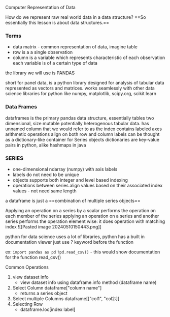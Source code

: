 
Computer Representation of Data

How do we represent raw real world data in a data structure? ==So essentially this lesson is about data structures.==

### Terms
- data matrix - common representation of data, imagine table
- row is a a single observation 
- column is a variable which represents characteristic of each observation
	each variable is of a certain type of data

the library we will use is PANDAS

short for panel data, is a python library designed for analysis of tabular data represented as vectors and matrices. works seamlessly with other data science libraries for python like numpy, matplotlib, scipy.org, scikit learn

### Data Frames
dataframes is the primary pandas data structure, essentially tables 
two dimensional, size mutable potentially heterogenous tabular data.
has unnamed column that we would refer to as the index
contains labeled axes
arithmetic operations align on both row and column labels
can be thought as a dictionary-like container for Series objects
	dictionaries are key-value pairs in python, alike hashmaps in java

### SERIES
- one-dimensional ndarray (numpy) with axis labels
- labels do not need to be unique
- objects supports both integer and level based indexing
- operations between series align values based on their associated index values - not need same length

a dataframe is just a ==combination of multiple series objects==

Applying an operation on a series by a scalar performs the operation on each member of the series
applying an operation on a series and another series performs the operation element wise:
it does operation with matching index
![[Pasted image 20240510150443.png]]



python for data science uses a lot of libraries, python has a built in documentation viewer
just use ? keyword before the function

ex:
`import pandas as pd`
`?pd.read_csv()` - this would show documentation for the function read_csv()

Common Operations
1. view dataset info
	- view dataset info using dataframe.info method (dataframe name)
2. Select Column dataframe["column name"]
	- returns a series object 
3. Select multiple Columns dataframe[["col1", "col2:]]
4. Selecting Row
	- dataframe.loc[index label]

